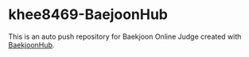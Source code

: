 # khee8469-BaejoonHub
This is an auto push repository for Baekjoon Online Judge created with [BaekjoonHub](https://github.com/BaekjoonHub/BaekjoonHub).
